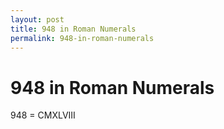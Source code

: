 ```yaml
---
layout: post
title: 948 in Roman Numerals
permalink: 948-in-roman-numerals
---
```


# 948 in Roman Numerals

948 = CMXLVIII
